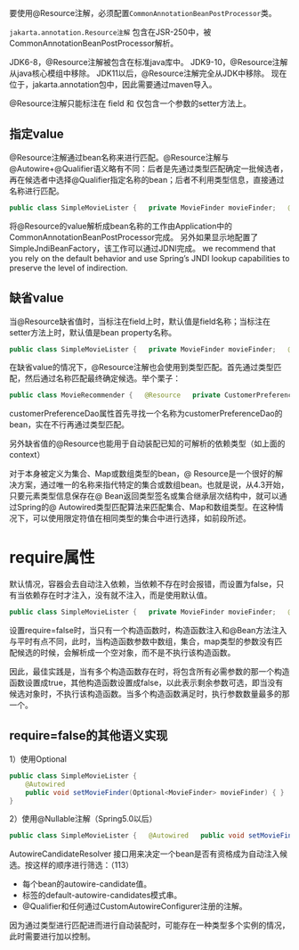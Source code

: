 
要使用@Resource注解，必须配置`CommonAnnotationBeanPostProcessor`类。

`jakarta.annotation.Resource注解` 包含在JSR-250中，被CommonAnnotationBeanPostProcessor解析。

JDK6-8，@Resource注解被包含在标准java库中。
JDK9-10，@Resource注解从java核心模组中移除。
JDK11以后，@Resource注解完全从JDK中移除。
现在位于，jakarta.annotation包中，因此需要通过maven导入。

@Resource注解只能标注在 field 和 仅包含一个参数的setter方法上。

## 指定value
@Resource注解通过bean名称来进行匹配。@Resource注解与@Autowire+@Qualifier语义略有不同：后者是先通过类型匹配确定一批候选者，再在候选者中选择@Qualifier指定名称的bean；后者不利用类型信息，直接通过名称进行匹配。
```java
public class SimpleMovieLister {   private MovieFinder movieFinder;   @Resource(name="myMovieFinder") ①   public void setMovieFinder(MovieFinder movieFinder) {   this.movieFinder = movieFinder;  } }
```
将@Resource的value解析成bean名称的工作由Application中的CommonAnnotationBeanPostProcessor完成。
另外如果显示地配置了SimpleJndiBeanFactory，该工作可以通过JDNI完成。
we recommend that you rely on the default behavior and use Spring’s JNDI lookup capabilities to preserve the level of indirection.
## 缺省value
当@Resource缺省值时，当标注在field上时，默认值是field名称；当标注在setter方法上时，默认值是bean property名称。
```java
public class SimpleMovieLister {   private MovieFinder movieFinder;   @Resource   public void setMovieFinder(MovieFinder movieFinder) {   this.movieFinder = movieFinder;  } }
```
在缺省value的情况下，@Resource注解也会使用到类型匹配。首先通过类型匹配，然后通过名称匹配最终确定候选。举个栗子：
```java
public class MovieRecommender {   @Resource   private CustomerPreferenceDao customerPreferenceDao;   @Resource   private ApplicationContext context; ①   public MovieRecommender() {  }   // ... }
```
customerPreferenceDao属性首先寻找一个名称为customerPreferenceDao的bean，实在不行再通过类型匹配。

另外缺省值的@Resource也能用于自动装配已知的可解析的依赖类型（如上面的context）

对于本身被定义为集合、Map或数组类型的bean，@ Resource是一个很好的解决方案，通过唯一的名称来指代特定的集合或数组bean。也就是说，从4.3开始，只要元素类型信息保存在@ Bean返回类型签名或集合继承层次结构中，就可以通过Spring的@ Autowired类型匹配算法来匹配集合、Map和数组类型。在这种情况下，可以使用限定符值在相同类型的集合中进行选择，如前段所述。


# require属性
默认情况，容器会去自动注入依赖，当依赖不存在时会报错，而设置为false，只有当依赖存在时才注入，没有就不注入，而是使用默认值。
```java
public class SimpleMovieLister {   private MovieFinder movieFinder;   @Autowired(required = false)   public void setMovieFinder(MovieFinder movieFinder) {   this.movieFinder = movieFinder;  }   // ... }
```

设置require=false时，当只有一个构造函数时，构造函数注入和@Bean方法注入与平时有点不同，此时，当构造函数参数中数组，集合，map类型的参数没有匹配候选的时候，会解析成一个空对象，而不是不执行该构造函数。

因此，最佳实践是，当有多个构造函数存在时，将包含所有必需参数的那一个构造函数设置成true，其他构造函数设置成false，以此表示剩余参数可选，即当没有候选对象时，不执行该构造函数。当多个构造函数满足时，执行参数数量最多的那一个。

## require=false的其他语义实现

1）使用Optional
```java
public class SimpleMovieLister {
	@Autowired   
	public void setMovieFinder(Optional<MovieFinder> movieFinder) {	}
}
```
2）使用@Nullable注解（Spring5.0以后）
```java
public class SimpleMovieLister {   @Autowired   public void setMovieFinder(@Nullable MovieFinder movieFinder) {   ...  } }
```






AutowireCandidateResolver 接口用来决定一个bean是否有资格成为自动注入候选。按这样的顺序进行筛选：（113）
- 每个bean的autowire-candidate值。
- <beans/>标签的default-autowire-candidates模式串。
- @Qualifier和任何通过CustomAutowireConfigurer注册的注解。

因为通过类型进行匹配进而进行自动装配时，可能存在一种类型多个实例的情况，此时需要进行加以控制。